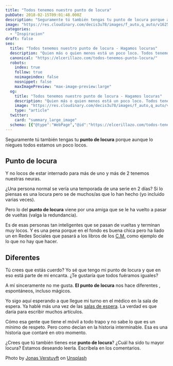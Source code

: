 ```yaml
---
title: "Todos tenemos nuestro punto de locura"
pubDate: 2018-02-15T09:01:48.000Z
description: "Seguramente tú también tengas tu punto de locura porque aunque lo niegues todos estamos un poco locos."
image: "https://res.cloudinary.com/decis3u78/images/f_auto,q_auto/v1625696725/punto_de_locura_v5qdgp_67691760/punto_de_locura_v5qdgp_67691760.jpg?_i=AA"
categories:
  - "Inspiracion"
draft: false
seo:
  title: "Todos tenemos nuestro punto de locura - Hagamos locuras"
  description: "Quien más o quien menos está un poco loco. Todos tenemos ese punto de locura que nos hace ser diferentes unos de otros. Fijo que si te pones a pensar has cometido alguna que otra locura. ¿Nos las cuentas?"
  canonical: "https://elcerillazo.com/todos-tenemos-punto-locura/"
  robots:
    index: true
    follow: true
    noimageindex: false
    nosnippet: false
    maxImagePreview: "max-image-preview:large"
  og:
    title: "Todos tenemos nuestro punto de locura - Hagamos locuras"
    description: "Quien más o quien menos está un poco loco. Todos tenemos ese punto de locura que nos hace ser diferentes unos de otros. Fijo que si te pones a pensar has cometido alguna que otra locura. ¿Nos las cuentas?"
    image: "https://res.cloudinary.com/decis3u78/images/f_auto,q_auto/v1625696725/punto_de_locura_v5qdgp_67691760/punto_de_locura_v5qdgp_67691760.jpg?_i=AA"
    type: "article"
  twitter:
    card: "summary_large_image"
  schema: [{"@type":"WebPage","@id":"https://elcerillazo.com/todos-tenemos-punto-locura/","url":"https://elcerillazo.com/todos-tenemos-punto-locura/","name":"Todos tenemos nuestro punto de locura - Hagamos locuras","isPartOf":{"@id":"https://elcerillazo.com/#website"},"primaryImageOfPage":{"@id":"https://elcerillazo.com/todos-tenemos-punto-locura/#primaryimage"},"image":{"@id":"https://elcerillazo.com/todos-tenemos-punto-locura/#primaryimage"},"thumbnailUrl":"https://res.cloudinary.com/decis3u78/images/f_auto,q_auto/v1625696725/punto_de_locura_v5qdgp_67691760/punto_de_locura_v5qdgp_67691760.jpg?_i=AA","datePublished":"2018-02-15T10:01:48+00:00","dateModified":"2018-02-15T14:46:24+00:00","author":{"@id":"https://elcerillazo.com/#/schema/person/368d5b496aeaf077b307f248a72abcd9"},"description":"Quien más o quien menos está un poco loco. Todos tenemos ese punto de locura que nos hace ser diferentes unos de otros. Fijo que si te pones a pensar has cometido alguna que otra locura. ¿Nos las cuentas?","breadcrumb":{"@id":"https://elcerillazo.com/todos-tenemos-punto-locura/#breadcrumb"},"inLanguage":"es","potentialAction":[{"@type":"ReadAction","target":["https://elcerillazo.com/todos-tenemos-punto-locura/"]}]},{"@type":"ImageObject","inLanguage":"es","@id":"https://elcerillazo.com/todos-tenemos-punto-locura/#primaryimage","url":"https://res.cloudinary.com/decis3u78/images/f_auto,q_auto/v1625696725/punto_de_locura_v5qdgp_67691760/punto_de_locura_v5qdgp_67691760.jpg?_i=AA","contentUrl":"https://res.cloudinary.com/decis3u78/images/f_auto,q_auto/v1625696725/punto_de_locura_v5qdgp_67691760/punto_de_locura_v5qdgp_67691760.jpg?_i=AA","width":1024,"height":683,"caption":"Punto de locura"},{"@type":"BreadcrumbList","@id":"https://elcerillazo.com/todos-tenemos-punto-locura/#breadcrumb","itemListElement":[{"@type":"ListItem","position":1,"name":"Portada","item":"https://elcerillazo.com/"},{"@type":"ListItem","position":2,"name":"Todos tenemos nuestro punto de locura"}]},{"@type":"WebSite","@id":"https://elcerillazo.com/#website","url":"https://elcerillazo.com/","name":"El Cerillazo","description":"De pequeño hacía hogueras y jugaba con cerillas","potentialAction":[{"@type":"SearchAction","target":{"@type":"EntryPoint","urlTemplate":"https://elcerillazo.com/?s={search_term_string}"},"query-input":{"@type":"PropertyValueSpecification","valueRequired":true,"valueName":"search_term_string"}}],"inLanguage":"es"},{"@type":"Person","@id":"https://elcerillazo.com/#/schema/person/368d5b496aeaf077b307f248a72abcd9","name":"montywp","url":"https://elcerillazo.com/author/montywp/"}]
---
```


Seguramente tú también tengas tu **punto de locura** porque aunque lo niegues todos estamos un poco locos.

## Punto de locura

Y no locos de estar internado para más de uno y más de 2 tenemos nuestras neuras.

¿Una persona normal se vería una temporada de una serie en 2 días? Si lo piensas es una locura pero se de muchos/as que lo han hecho (yo incluido varias veces).

Pero lo del **punto de locura** viene por una amiga que se le ha vuelto a pasar de vueltas (valga la redundancia).

Es de esas personas tan inteligentes que se pasan de vueltas y terminan muy locos. Y es una pena porque en el fondo es buena chica pero ha liado un en Redes Sociales que pasará a los libros de los [C.M.](http://ismaelruizg.com/que-es-un-community-manager/) como ejemplo de lo que no hay que hacer.

## Diferentes

Tú crees que estás cuerdo? Yo sé que tengo mi punto de locura y que en eso está parte de mi encanta. ¿Te gustaría que todos fuéramos iguales?

A mí sinceramente no me gusta. **El punto de locura** nos hace diferentes , espontáneos, incluso mágicos.

Yo sigo aquí esperando a que llegue mi turno en el médico en la sala de espera. Ya hablé más una vez de las [salas de espera](https://elcerillazo.com/salas-de-espera/). La verdad es que daría para escribir muchos artículos.

Cómo esa gente que tiene el móvil a todo trapo y no sabe lo que es un mínimo de respeto. Pero como decían en la historia interminable. Esa es una historia que contaré en otro momento.

¿Crees que tú también tienes ese **punto de locura**? ¿Cuál ha sido tu mayor locura? Estamos deseando leerla. Escríbela en los comentarios.

Photo by [Jonas Verstuyft](https://unsplash.com/photos/flsFQ3UTuKw?utm_source=unsplash&utm_medium=referral&utm_content=creditCopyText) on [Unsplash](https://unsplash.com/search/photos/crazy?utm_source=unsplash&utm_medium=referral&utm_content=creditCopyText)